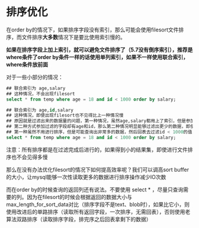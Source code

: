 # 排序优化

在order by的情况下，如果排序字段没有索引，那么可能会使用filesort文件排序，而文件排序**大多数**情况下是要比使用索引慢的。

**如果在排序字段上加上索引，就可以避免文件排序了（5.7没有倒序索引），推荐是where条件了order by条件一样的话使用单列索引，如果不一样使用联合索引，where条件放前面**

对于一些小部分的情况：

```sql
## 联合索引为 age,salary
## 这种情况，不会出现filesort
select * from temp where age = 18 and id < 1000 order by salary;

## 联合索引为 age,id,salary
## 这种情况，即使出现filesort也不见得比上一种情况慢
## 原因就是过滤出来的数据量的问题，第一种情况，虽然age,salary都用上了索引，但是参加过滤的只有age字段
## 第二种方式参加过滤的字段却有age和id，那么第二种情况明显能够过滤出更少的数据，即使因为id是范围查询导致salary失效，需要进行文件排序，由于结果集小的原因反而效率高
## 第一种虽然不用进行排序，但是可能查询出非常多的数据，然后回表去过滤id < 1000的值，从而降低了性能
select * from temp where age = 18 and id < 1000 order by salary;
```

注意：所有排序都是在过滤完成后进行的，如果得到小的结果集，即使进行文件排序也不会见得多慢

那么在没有办法优化filesort的情况下如何提高效率呢？我们可以调高sort buffer的大小，让mysql能够一次性读取更多的数据进行排序操作减少IO次数

而在order by的时候查询的返回列还有说法。不要使用 select * ，尽量只查询需要的列。因为在filesort的时候会根据返回的数据大小与max_length_for_sort_data对比（排序字段不是text、blob时），如果比它小，则使用改进后的单路排序（读取所有返回字段，一次排序，无需回表），否则使用老算法双路排序（读取排序字段，排完序之后回表拿剩下的数据）